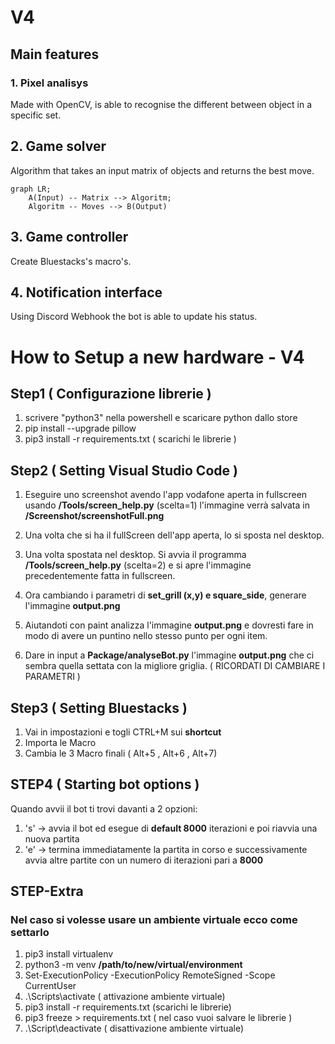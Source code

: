 # V4

## Main features

### 1. Pixel analisys

Made with OpenCV, is able to recognise the different between object in a specific set.

## 2. Game solver

Algorithm that takes an input matrix of objects and returns the best move.

```mermaid
graph LR;
    A(Input) -- Matrix --> Algoritm;
    Algoritm -- Moves --> B(Output)
```

## 3. Game controller

Create Bluestacks's macro's.

## 4. Notification interface

Using Discord Webhook the bot is able to update his status.




# How to Setup a new hardware - V4

## Step1 ( Configurazione librerie )

1. scrivere "python3" nella powershell e scaricare python dallo store
2. pip install --upgrade pillow
3. pip3 install -r requirements.txt ( scarichi le librerie )



## Step2 ( Setting Visual Studio Code )

1. Eseguire uno screenshot avendo l'app vodafone aperta in fullscreen usando **/Tools/screen_help.py** (scelta=1) l'immagine
verrà salvata in __/Screenshot/screenshotFull.png__

2. Una volta che si ha il fullScreen dell'app aperta, lo si sposta nel desktop.

3. Una volta spostata nel desktop. Si avvia il programma **/Tools/screen_help.py** (scelta=2) e si apre l'immagine precedentemente fatta
in fullscreen.

4. Ora cambiando i parametri di **set_grill (x,y) e square_side**, generare l'immagine **output.png**

5. Aiutandoti con paint analizza l'immagine **output.png** e dovresti fare in modo di avere un puntino nello stesso punto per ogni item.

6. Dare in input a **Package/analyseBot.py** l'immagine **output.png** che ci sembra quella settata con la migliore griglia. 
( RICORDATI DI CAMBIARE I PARAMETRI )



## Step3 ( Setting Bluestacks )

1. Vai in impostazioni e togli CTRL+M sui **shortcut**
2. Importa le Macro
3. Cambia le 3 Macro finali ( Alt+5  , Alt+6 , Alt+7)

## STEP4 ( Starting bot options )

Quando avvii il bot ti trovi davanti a 2 opzioni:

1. 's' -> avvia il bot ed esegue di **default 8000** iterazioni e poi riavvia una nuova partita
2. 'e' -> termina immediatamente la partita in corso e successivamente avvia altre partite con un numero di iterazioni pari a **8000**

## STEP-Extra

### Nel caso si volesse usare un ambiente virtuale ecco come settarlo

1. pip3 install virtualenv
2. python3 -m venv __/path/to/new/virtual/environment__
3. Set-ExecutionPolicy -ExecutionPolicy RemoteSigned -Scope CurrentUser
4. .\Scripts\activate       ( attivazione ambiente virtuale)
5. pip3 install -r requirements.txt     (scarichi le librerie)
6. pip3 freeze > requirements.txt  ( nel caso vuoi salvare le librerie )
7. .\Script\deactivate   ( disattivazione ambiente virtuale)